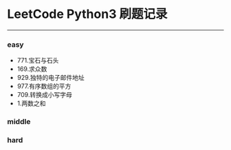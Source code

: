 # LeetCode Python3 刷题记录
***
### easy
- 771.宝石与石头
- 169.求众数
- 929.独特的电子邮件地址
- 977.有序数组的平方
- 709.转换成小写字母
- 1.两数之和

### middle

### hard